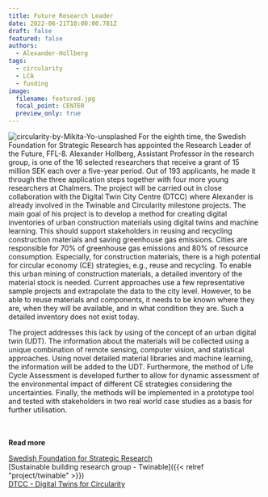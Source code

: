 ```yaml
---
title: Future Research Leader
date: 2022-06-21T10:00:00.781Z
draft: false
featured: false
authors:
  - Alexander-Hollberg
tags:
  - circularity
  - LCA
  - funding
image:
  filename: featured.jpg
  focal_point: CENTER
  preview_only: true
---
```

![circularity-by-Mikita-Yo-unsplashed](featured.jpg)
For the eighth time, the Swedish Foundation for Strategic Research has appointed the Research Leader of the Future, FFL-8.
Alexander Hollberg, Assistant Professor in the research group, is one of the 16 selected researchers that receive a grant of 15 million SEK each over a five-year period.
Out of 193 applicants, he made it through the three application steps together with four more young researchers at Chalmers.
The project will be carried out in close collaboration with the Digital Twin City Centre (DTCC) where Alexander is already involved in the Twinable and Circularity milestone projects.
The main goal of his project is to develop a method for creating digital inventories of urban construction materials using digital twins and machine learning.
This should support stakeholders in reusing and recycling construction materials and saving greenhouse gas emissions.  Cities are responsible for 70% of greenhouse gas emissions and 80% of resource consumption.
Especially, for construction materials, there is a high potential for circular economy (CE) strategies, e.g., reuse and recycling.
To enable this urban mining of construction materials, a detailed inventory of the material stock is needed. Current approaches use a few representative sample projects and extrapolate the data to the city level.
However, to be able to reuse materials and components, it needs to be known where they are, when they will be available, and in what condition they are. Such a detailed inventory does not exist today.  

The project addresses this lack by using of the concept of an urban digital twin (UDT). The information about the materials will be collected using a unique combination of remote sensing, computer vision, and statistical approaches.
Using novel detailed material libraries and machine learning, the information will be added to the UDT.
Furthermore, the method of Life Cycle Assessment is developed further to allow for dynamic assessment of the environmental impact of different CE strategies considering the uncertainties.
Finally, the methods will be implemented in a prototype tool and tested with stakeholders in two real world case studies as a basis for further utilisation.

<br> </br>
<strong> Read more </strong>

[Swedish Foundation for Strategic Research](https://strategiska.se/en/they-are-the-research-leaders-of-the-future-framtidens-forskningsledare/)  
[Sustainable building research group - Twinable]({{< relref "project/twinable" >}})  
[DTCC - Digital Twins for Circularity](https://dtcc.chalmers.se/digital-twins-for-circularity/)  


